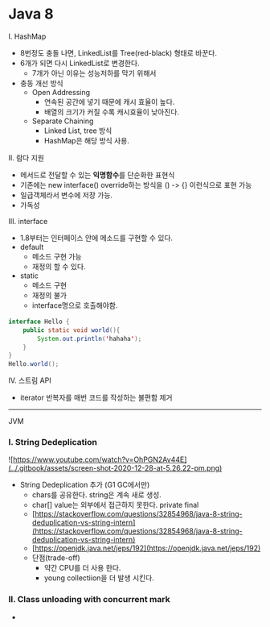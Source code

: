 # Java 8



I.  HashMap

* 8번정도 충돌 나면, LinkedList를 Tree\(red-black\) 형태로 바꾼다.
* 6개가 되면 다시 LinkedList로 변경한다.
  * 7개가 아닌 이유는 성능저하를 막기 위해서
* 충동 개선 방식
  * Open Addressing
    * 연속된 공간에 넣기 때문에 캐시 효율이 높다.
    * 배열의 크기가 커질 수록 캐시효율이 낮아진다.
  * Separate Chaining
    * Linked List, tree 방식
    * HashMap은 해당 방식 사용.

II. 람다 지원

* 메서드로 전달할 수 있는 **익명함수**를 단순화한 표현식
* 기존에는 new interface\(\) override하는 방식을 \(\) -&gt; {} 이런식으로 표현 가능
* 일급객체라서 변수에 저장 가능.
* 가독성

III. interface

* 1.8부터는 인터페이스 안에 메소드를 구현할 수 있다.
* default
  * 메소드 구현 가능
  * 재정의 할 수 있다.
* static
  * 메소드 구현
  * 재정의 불가
  * interface명으로 호출해야함. 

```java
interface Hello {
    public static void world(){
        System.out.println('hahaha');
    }
}
Hello.world();
```

IV. 스트림 API

* iterator 반복자를 매번 코드를 작성하는 불편함 제거



---

JVM 



### I. String Dedeplication

![https://www.youtube.com/watch?v=OhPGN2Av44E](../.gitbook/assets/screen-shot-2020-12-28-at-5.26.22-pm.png)

* String Dedeplication 추가 \(G1 GC에서만\)
  * chars를 공유한다. string은 계속 새로 생성.
  * char\[\] value는 외부에서 접근하지 못한다. private final
  * [https://stackoverflow.com/questions/32854968/java-8-string-deduplication-vs-string-intern](https://stackoverflow.com/questions/32854968/java-8-string-deduplication-vs-string-intern) 
  * [https://openjdk.java.net/jeps/192](https://openjdk.java.net/jeps/192)
  * 단점\(trade-off\)
    * 약간 CPU를 더 사용 한다.
    * young collectiion을 더 발생 시킨다.



### II. Class unloading with concurrent mark

* 
